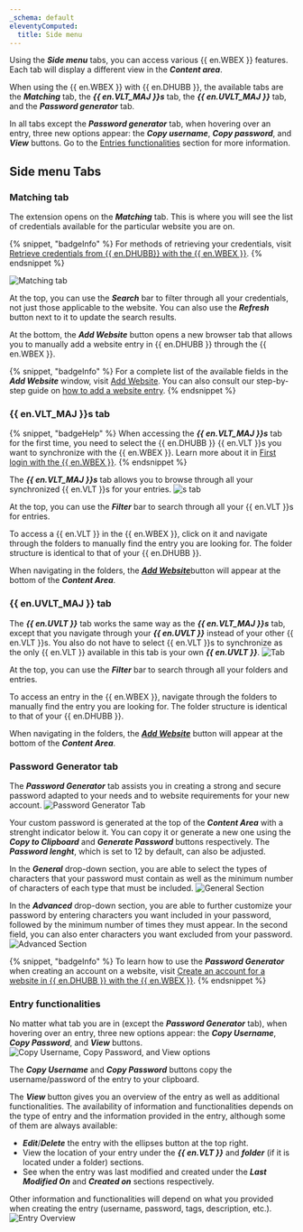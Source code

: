 ```yaml
---
_schema: default
eleventyComputed:
  title: Side menu
---
```

Using the ***Side menu*** tabs, you can access various {{ en.WBEX }} features. Each tab will display a different view in the ***Content area***.

When using the {{ en.WBEX }} with {{ en.DHUBB }}, the available tabs are the ***Matching*** tab, the ***{{ en.VLT_MAJ }}s*** tab, the ***{{ en.UVLT_MAJ }}*** tab, and the ***Password generator*** tab.

In all tabs except the ***Password generator*** tab, when hovering over an entry, three new options appear: the ***Copy username***, ***Copy password***, and ***View*** buttons. Go to the [Entries functionalities](#entry-functionalities) section for more information.

## Side menu Tabs

### Matching tab

The extension opens on the ***Matching*** tab. This is where you will see the list of credentials available for the particular website you are on.

{% snippet, "badgeInfo" %}
For methods of retrieving your credentials, visit [Retrieve credentials from {{ en.DHUBB}} with the {{ en.WBEX }}](/workspace/workspace-browser-extension/hub-business/using-workspace-browser-extension/retrieve-credentials-hub-business/).
{% endsnippet %}

![Matching tab](https://cdnweb.devolutions.net/docs/WEBX4097_2024_2.png "Matching tab")

At the top, you can use the ***Search*** bar to filter through all your credentials, not just those applicable to the website. You can also use the ***Refresh*** button next to it to update the search results.

At the bottom, the ***Add Website*** button opens a new browser tab that allows you to manually add a website entry in {{ en.DHUBB }} through the {{ en.WBEX }}.

{% snippet, "badgeInfo" %}
For a complete list of the available fields in the ***Add Website*** window, visit [Add Website](/workspace/workspace-browser-extension/hub-business/user-interface/side-menu/add-website/). You can also consult our step-by-step guide on [how to add a website entry](/workspace/workspace-browser-extension/hub-business/using-workspace-browser-extension/add-entry-hub-business-workspace-browser-extension/).
{% endsnippet %}

### {{ en.VLT_MAJ }}s tab

{% snippet, "badgeHelp" %}
When accessing the ***{{ en.VLT_MAJ }}s*** tab for the first time, you need to select the {{ en.DHUBB }} {{ en.VLT }}s you want to synchronize with the {{ en.WBEX }}. Learn more about it in [First login with the {{ en.WBEX }}](/workspace/workspace-browser-extension/hub-business/first-login/).
{% endsnippet %}

The ***{{ en.VLT_MAJ }}s*** tab allows you to browse through all your synchronized {{ en.VLT }}s for your entries. ![s tab](https://cdnweb.devolutions.net/docs/docs_en_hub_Hub2119.png)

At the top, you can use the ***Filter*** bar to search through all your {{ en.VLT }}s for entries.

To access a {{ en.VLT }} in the {{ en.WBEX }}, click on it and navigate through the folders to manually find the entry you are looking for. The folder structure is identical to that of your {{ en.DHUBB }}.

When navigating in the folders, the [***Add Website***](/workspace/workspace-browser-extension/hub-business/user-interface/side-menu/add-website/)button will appear at the bottom of the ***Content Area***.

### {{ en.UVLT_MAJ }} tab

The ***{{ en.UVLT }}*** tab works the same way as the ***{{ en.VLT_MAJ }}s*** tab, except that you navigate through your ***{{ en.UVLT }}*** instead of your other {{ en.VLT }}s. You also do not have to select {{ en.VLT }}s to synchronize as the only {{ en.VLT }} available in this tab is your own ***{{ en.UVLT }}***. ![Tab](https://cdnweb.devolutions.net/docs/docs_en_hub_Hub2120.png)

At the top, you can use the ***Filter*** bar to search through all your folders and entries.

To access an entry in the {{ en.WBEX }}, navigate through the folders to manually find the entry you are looking for. The folder structure is identical to that of your {{ en.DHUBB }}.

When navigating in the folders, the [***Add Website***](/workspace/workspace-browser-extension/hub-business/user-interface/side-menu/add-website/) button will appear at the bottom of the ***Content Area***.

### Password Generator tab

The ***Password Generator*** tab assists you in creating a strong and secure password adapted to your needs and to website requirements for your new account. ![Password Generator Tab](https://cdnweb.devolutions.net/docs/docs_en_hub_Hub2111.png)

Your custom password is generated at the top of the ***Content Area*** with a strenght indicator below it. You can copy it or generate a new one using the ***Copy to Clipboard*** and ***Generate Password*** buttons respectively. The ***Password lenght***, which is set to 12 by default, can also be adjusted.

In the ***General*** drop-down section, you are able to select the types of characters that your password must contain as well as the minimum number of characters of each type that must be included. ![General Section](https://cdnweb.devolutions.net/docs/docs_en_hub_Hub2114.png)

In the ***Advanced*** drop-down section, you are able to further customize your password by entering characters you want included in your password, followed by the minimum number of times they must appear. In the second field, you can also enter characters you want excluded from your password. ![Advanced Section](https://cdnweb.devolutions.net/docs/docs_en_hub_Hub2115.png)

{% snippet, "badgeInfo" %}
To learn how to use the ***Password Generator*** when creating an account on a website, visit [Create an account for a website in {{ en.DHUBB }} with the {{ en.WBEX }}](/workspace/workspace-browser-extension/hub-business/using-workspace-browser-extension/create-account-website-hub-business/).
{% endsnippet %}

### Entry functionalities

No matter what tab you are in (except the ***Password Generator*** tab), when hovering over an entry, three new options appear: the ***Copy Username***, ***Copy Password***, and ***View*** buttons. ![Copy Username, Copy Password, and View options](https://cdnweb.devolutions.net/docs/docs_en_hub_Hub2116.png)

The ***Copy Username*** and ***Copy Password*** buttons copy the username/password of the entry to your clipboard.

The ***View*** button gives you an overview of the entry as well as additional functionalities. The availability of information and functionalities depends on the type of entry and the information provided in the entry, although some of them are always available:

* ***Edit***/***Delete*** the entry with the ellipses button at the top right.
* View the location of your entry under the ***{{ en.VLT }}*** and ***folder*** (if it is located under a folder) sections.
* See when the entry was last modified and created under the ***Last Modified On*** and ***Created on*** sections respectively.

Other information and functionalities will depend on what you provided when creating the entry (username, password, tags, description, etc.). ![Entry Overview](https://cdnweb.devolutions.net/docs/docs_en_hub_Hub2118.png)
